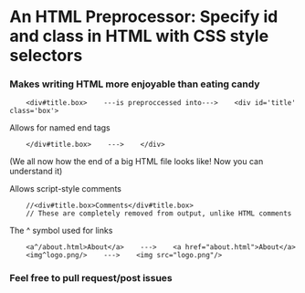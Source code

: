 # An HTML Preprocessor: Specify id and class in HTML with CSS style selectors
### Makes writing HTML more enjoyable than eating candy

```htmlc
	<div#title.box>    ---is preproccessed into--->    <div id='title' class='box'>
```

Allows for named end tags

```htmlc
	</div#title.box>    --->    </div>
```

(We all now how the end of a big HTML file looks like! Now you can understand it)

Allows script-style comments

```htmlc
	//<div#title.box>Comments</div#title.box>
	// These are completely removed from output, unlike HTML comments
```

The ^ symbol used for links

```htmlc
	<a^/about.html>About</a>    --->    <a href="about.html">About</a>
	<img^logo.png/>    --->    <img src="logo.png"/>

```



### Feel free to pull request/post issues
